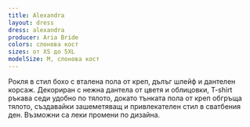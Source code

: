 ```yaml
---
title: Alexandra
layout: dress
dress: alexandra
producer: Aria Bride
colors: слонова кост
sizes: от XS до 5XL
modelSize: M, слонова кост
---
```


Рокля в стил бохо с вталена пола от креп, дълъг шлейф и дантелен корсаж. Декориран с нежна дантела от цветя и облицовки, T-shirt ръкава седи удобно по тялото, докато тънката пола от креп обгръща тялото, създавайки зашеметяващ и привлекателен стил в сватбения ден.
Възможни са леки промени по дизайна.